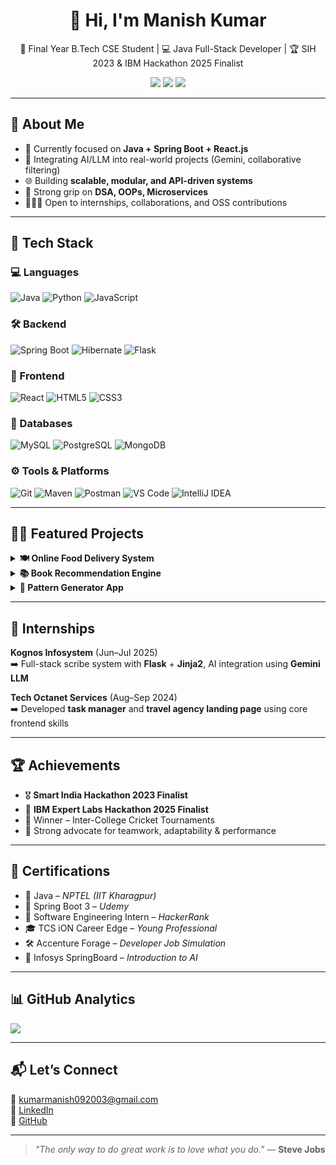 <h1 align="center">👋 Hi, I'm Manish Kumar</h1>

<p align="center">
🚀 Final Year B.Tech CSE Student | 💻 Java Full-Stack Developer | 🏆 SIH 2023 & IBM Hackathon 2025 Finalist  
</p>

<p align="center">
<a href="https://linkedin.com/in/09-2003-manish"><img src="https://img.shields.io/badge/-LinkedIn-blue?style=flat-square&logo=linkedin&logoColor=white"></a>
<a href="mailto:kumarmanish092003@gmail.com"><img src="https://img.shields.io/badge/-Email-red?style=flat-square&logo=gmail&logoColor=white"></a>
<a href="https://github.com/Manish-061"><img src="https://img.shields.io/badge/-GitHub-181717?style=flat-square&logo=github"></a>
</p>

---

## 🧠 About Me

- 🔭 Currently focused on **Java + Spring Boot + React.js**
- 🤖 Integrating AI/LLM into real-world projects (Gemini, collaborative filtering)
- 🌐 Building **scalable, modular, and API-driven systems**
- 🧩 Strong grip on **DSA, OOPs, Microservices**
- 🧑‍🤝‍🧑 Open to internships, collaborations, and OSS contributions

---

## 🚀 Tech Stack

### 💻 Languages  
![Java](https://img.shields.io/badge/Java-ED8B00?style=for-the-badge&logo=openjdk&logoColor=white)
![Python](https://img.shields.io/badge/Python-3776AB?style=for-the-badge&logo=python&logoColor=white)
![JavaScript](https://img.shields.io/badge/JavaScript-F7DF1E?style=for-the-badge&logo=javascript&logoColor=black)

### 🛠️ Backend  
![Spring Boot](https://img.shields.io/badge/Spring%20Boot-6DB33F?style=for-the-badge&logo=springboot&logoColor=white)
![Hibernate](https://img.shields.io/badge/Hibernate-59666C?style=for-the-badge&logo=hibernate)
![Flask](https://img.shields.io/badge/Flask-000000?style=for-the-badge&logo=flask)

### 🎨 Frontend  
![React](https://img.shields.io/badge/React-20232A?style=for-the-badge&logo=react&logoColor=61DAFB)
![HTML5](https://img.shields.io/badge/HTML5-E34F26?style=for-the-badge&logo=html5&logoColor=white)
![CSS3](https://img.shields.io/badge/CSS3-1572B6?style=for-the-badge&logo=css3)

### 🧩 Databases  
![MySQL](https://img.shields.io/badge/MySQL-005C84?style=for-the-badge&logo=mysql&logoColor=white)
![PostgreSQL](https://img.shields.io/badge/PostgreSQL-4169E1?style=for-the-badge&logo=postgresql&logoColor=white)
![MongoDB](https://img.shields.io/badge/MongoDB-4EA94B?style=for-the-badge&logo=mongodb)

### ⚙️ Tools & Platforms  
![Git](https://img.shields.io/badge/Git-F05032?style=for-the-badge&logo=git)
![Maven](https://img.shields.io/badge/Maven-C71A36?style=for-the-badge&logo=apachemaven)
![Postman](https://img.shields.io/badge/Postman-FF6C37?style=for-the-badge&logo=postman)
![VS Code](https://img.shields.io/badge/VS_Code-007ACC?style=for-the-badge&logo=visual-studio-code)
![IntelliJ IDEA](https://img.shields.io/badge/IntelliJ_IDEA-000000?style=for-the-badge&logo=intellijidea)

---

## 🧑‍💻 Featured Projects

<details>
  <summary><strong>🍽 Online Food Delivery System</strong></summary>
  
  - Built customer/admin portals using **React.js**
  - Developed **Spring Boot-based microservices**, integrated with **MongoDB**
  - Implemented **WebSocket-based** real-time order tracking  
  🧪 `Spring Boot`, `MongoDB`, `React.js`, `WebSockets`, `REST APIs`
</details>

<details>
  <summary><strong>📚 Book Recommendation Engine</strong></summary>
  
  - Built collaborative filtering system with **cosine similarity**
  - Backend logic with **Flask**, **Pandas**, and **NumPy**
  - Live recommendations through **Flask web UI**  
  📊 `Python`, `Flask`, `Pandas`, `NumPy`, `Data Analysis`
</details>

<details>
  <summary><strong>🧮 Pattern Generator App</strong></summary>

  - A web-based logic pattern generator for learners  
  🌐 [Live Demo](https://pattern-generator-manish-kumars-projects-b62ad520.vercel.app/)  
  📦 [Repository](https://github.com/Manish-061/V2_Task)
</details>

---

## 💼 Internships

**Kognos Infosystem** (Jun–Jul 2025)  
➡️ Full-stack scribe system with **Flask** + **Jinja2**, AI integration using **Gemini LLM**

**Tech Octanet Services** (Aug–Sep 2024)  
➡️ Developed **task manager** and **travel agency landing page** using core frontend skills

---

## 🏆 Achievements

- 🎖 **Smart India Hackathon 2023 Finalist**  
- 🧠 **IBM Expert Labs Hackathon 2025 Finalist**
- 🥇 Winner – Inter-College Cricket Tournaments  
- 🏅 Strong advocate for teamwork, adaptability & performance

---

## 📜 Certifications

- 📘 Java – *NPTEL (IIT Kharagpur)*
- 🌱 Spring Boot 3 – *Udemy*
- 🧪 Software Engineering Intern – *HackerRank*
- 🎓 TCS iON Career Edge – *Young Professional*
- 🛠 Accenture Forage – *Developer Job Simulation*
- 🤖 Infosys SpringBoard – *Introduction to AI*

---

## 📊 GitHub Analytics

  <img src="https://github-readme-stats.vercel.app/api/top-langs/?username=Manish-061&layout=compact&theme=dark" />

---

## 📬 Let’s Connect

📧 [kumarmanish092003@gmail.com](mailto:kumarmanish092003@gmail.com)  
🔗 [LinkedIn](https://linkedin.com/in/09-2003-manish)  
🐙 [GitHub](https://github.com/Manish-061)

---

> *"The only way to do great work is to love what you do."* — **Steve Jobs**
